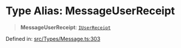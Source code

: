 # Type Alias: MessageUserReceipt

> **MessageUserReceipt**: [`IUserReceipt`](../namespaces/proto/interfaces/IUserReceipt.md)

Defined in: [src/Types/Message.ts:303](https://github.com/Fokusdotid/Baileys/blob/982cc5b3c62bfc7b56d2f8f8427b6c1a2dda856f/src/Types/Message.ts#L303)
